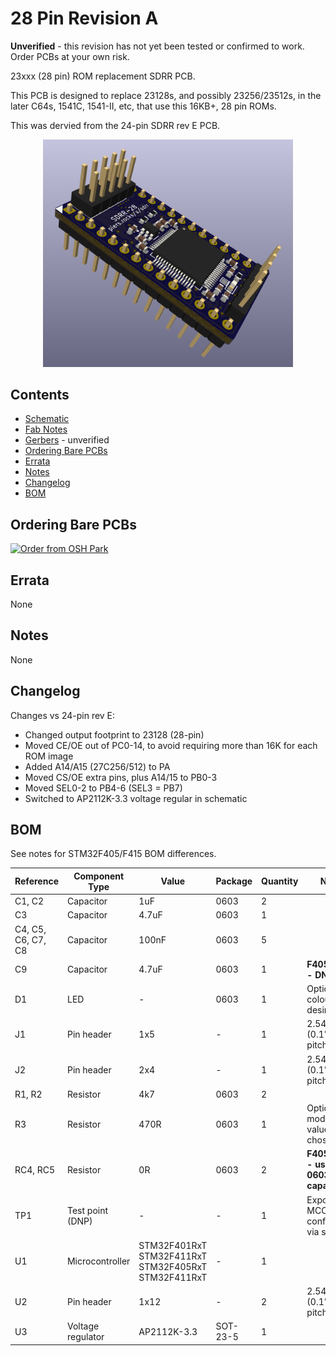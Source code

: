 # 28 Pin Revision A

**Unverified** - this revision has not yet been tested or confirmed to work.  Order PCBs at your own risk.

23xxx (28 pin) ROM replacement SDRR PCB.

This PCB is designed to replace 23128s, and possibly 23256/23512s, in the later C64s, 1541C, 1541-II, etc, that use this 16KB+, 28 pin ROMs.

This was dervied from the 24-pin SDRR rev E PCB.

<div style="text-align: center;">
  <a href="/sdrr-pcb/unverified/28-pin-rev-a/sdrr-28-pin-rev-a.png">
    <img src="sdrr-28-pin-rev-a.png" alt="SDRR 28 pin rev A" width="400">
  </a>
</div>

## Contents

- [Schematic](sdrr-28-pin-rev-a-schematic.pdf)
- [Fab Notes](sdrr-28-pin-rev-a-fab-notes.pdf)
- [Gerbers](gerbers/) - unverified
- [Ordering Bare PCBs](#ordering-bare-pcbs)
- [Errata](#errata)
- [Notes](#notes)
- [Changelog](#changelog)
- [BOM](#bom)

## Ordering Bare PCBs

[![Order from OSH Park](https://oshpark.com/assets/badge-5b7ec47045b78aef6eb9d83b3bac6b1920de805e9a0c227658eac6e19a045b9c.png)](https://oshpark.com/shared_projects/O7vFzJox)

## Errata

None

## Notes

None

## Changelog

Changes vs 24-pin rev E:

- Changed output footprint to 23128 (28-pin)
- Moved CE/OE out of PC0-14, to avoid requiring more than 16K for each ROM image
- Added A14/A15 (27C256/512) to PA
- Moved CS/OE extra pins, plus A14/15 to PB0-3
- Moved SEL0-2 to PB4-6 (SEL3 = PB7)
- Switched to AP2112K-3.3 voltage regular in schematic

## BOM

See notes for STM32F405/F415 BOM differences.

| Reference | Component Type | Value | Package | Quantity | Notes |
|-----------|----------------|-------|---------|----------|-------|
| C1, C2 | Capacitor | 1uF | 0603 | 2 | |
| C3 | Capacitor | 4.7uF| 0603 | 1 | |
| C4, C5, C6, C7, C8 | Capacitor | 100nF | 0603 | 5 | |
| C9 | Capacitor | 4.7uF| 0603 | 1 | **F405/F411 - DNP** |
| D1 | LED | - | 0603 | 1 | Optional, colour as desired |
| J1 | Pin header | 1x5 | - | 1 | 2.54mm (0.1") pin pitch |
| J2 | Pin header | 2x4 | - | 1 | 2.54mm (0.1") pin pitch |
| R1, R2 | Resistor | 4k7 | 0603 | 2 | |
| R3 | Resistor | 470R | 0603 | 1 | Optional, modify value to suit chosen LED |
| RC4, RC5 | Resistor | 0R | 0603 | 2 | **F405/F411 - use 2.2uF 0603 capacitor** |
| TP1 | Test point (DNP) | - | - | 1 | Exposes MCO1, configurable via software |
| U1 | Microcontroller | STM32F401RxT STM32F411RxT STM32F405RxT STM32F411RxT | - | 1 | |
| U2 | Pin header | 1x12 | - | 2 | 2.54mm (0.1") pin pitch |
| U3 | Voltage regulator | AP2112K-3.3 | SOT-23-5 | 1 | |
